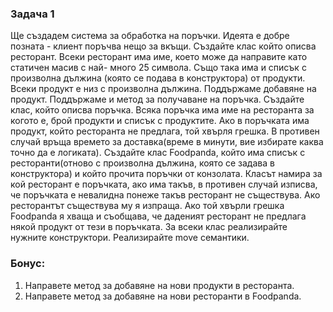 ### Задача 1
Ще създадем система за обработка на поръчки. Идеята е добре позната - клиент
поръчва нещо за вкъщи.
Създайте клас който  описва ресторант. Всеки ресторант има име, което може да направите 
като статичен масив с най- много 25 символа. Също така има и списък с произволна дължина
(която се подава в конструктора) от продукти. Всеки продукт е низ с произволна дължина.
Поддържаме добавяне на продукт. Поддържаме и метод за получаване на поръчка.
Създайте клас, който описва поръчка. Всяка поръчка има име на ресторанта за когото е,
брой продукти и списък с продуктите. Ако в поръчката има продукт, който ресторанта
не предлага, той хвърля грешка. В противен случай връща времето за доставка(време в минути,
вие избирате каква точно да е логиката). 
Създайте клас Foodpandа, който има списък с ресторанти(отново с произволна дължина,
която се задава в конструктора) и който прочита поръчки от конзолата.
Класът намира за кой ресторант е поръчката, ако има такъв, в противен случай изписва,
че поръчката е невалидна понеже такъв ресторант не съществува. Ако ресторантът
съществува му я изпраща. Ако той хвърли грешка Foodpanda я хваща и съобщава, че даденият
ресторант не предлага някой продукт от тези в поръчката.
За всеки клас реализирайте нужните конструктори. Реализирайте move семантики.

### Бонус:
1. Направете метод за добавяне на нови продукти в ресторанта.
2. Направете метод за добавяне на нови ресторанти в Foodpanda.
